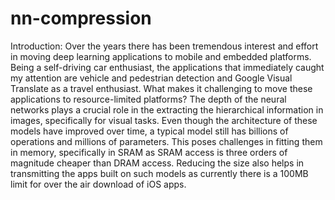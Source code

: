 # nn-compression

Introduction:
  Over the years there has been tremendous interest and effort in moving deep learning applications to mobile and embedded platforms. Being a self-driving car enthusiast, the applications that immediately caught my attention are vehicle and pedestrian detection and Google Visual Translate as a travel enthusiast. What makes it challenging to move these applications to resource-limited platforms? 
  The depth of the neural networks plays a crucial role in the extracting the hierarchical information in images, specifically for visual tasks. Even though the architecture of these models have improved over time, a typical model still has billions of operations and millions of parameters. This poses challenges in fitting them in memory, specifically in SRAM as SRAM access is three orders of magnitude cheaper than DRAM access. Reducing the size also helps in transmitting the apps built on such models as currently there is a 100MB limit for over the air download of iOS apps.  
